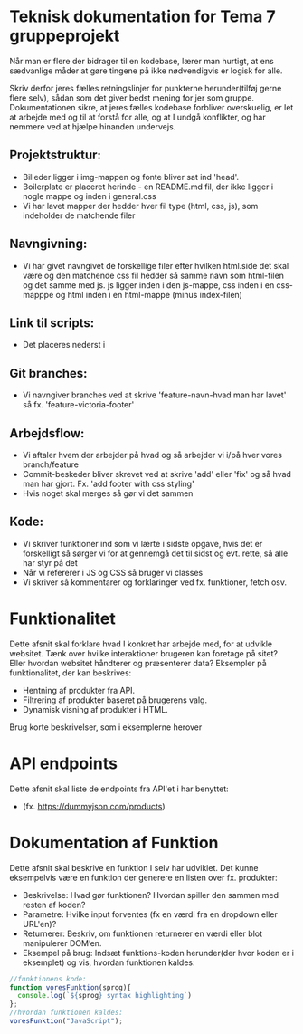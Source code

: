 # Teknisk dokumentation for Tema 7 gruppeprojekt
Når man er flere der bidrager til en kodebase, lærer man hurtigt, at ens sædvanlige måder at gøre tingene på ikke nødvendigvis er logisk for alle.

Skriv derfor jeres fælles retningslinjer for punkterne herunder(tilføj gerne flere selv), sådan som det giver bedst mening for jer som gruppe. Dokumentationen sikre, at jeres fælles kodebase forbliver overskuelig, er let at arbejde med og til at forstå for alle, og at I undgå konflikter, og har nemmere ved at hjælpe hinanden undervejs.

## Projektstruktur:
- Billeder ligger i img-mappen og fonte bliver sat ind 'head'.
- Boilerplate er placeret herinde - en README.md fil, der ikke ligger i nogle mappe og inden i general.css
- Vi har lavet mapper der hedder hver fil type (html, css, js), som indeholder de matchende filer

## Navngivning:
- Vi har givet navngivet de forskellige filer efter hvilken html.side det skal være og den matchende css fil hedder så samme navn som html-filen og det samme med js. js ligger inden i den js-mappe, css inden i en css-mapppe og html inden i en html-mappe (minus index-filen)

## Link til scripts:
- Det placeres nederst i <body>

## Git branches:
- Vi navngiver branches ved at skrive 'feature-navn-hvad man har lavet' så fx. 'feature-victoria-footer'

## Arbejdsflow:
- Vi aftaler hvem der arbejder på hvad og så arbejder vi i/på hver vores branch/feature
- Commit-beskeder bliver skrevet ved at skrive 'add' eller 'fix' og så hvad man har gjort. Fx. 'add footer with css styling'
- Hvis noget skal merges så gør vi det sammen

## Kode:
- Vi skriver funktioner ind som vi lærte i sidste opgave, hvis det er forskelligt så sørger vi for at gennemgå det til sidst og evt. rette, så alle har styr på det
- Når vi refererer i JS og CSS så bruger vi classes
- Vi skriver så kommentarer og forklaringer ved fx. funktioner, fetch osv.

# Funktionalitet
Dette afsnit skal forklare hvad I konkret har arbejde med, for at udvikle websitet. Tænk over hvilke interaktioner brugeren kan foretage på sitet? Eller hvordan websitet håndterer og præsenterer data? Eksempler på funktionalitet, der kan beskrives:

- Hentning af produkter fra API.
- Filtrering af produkter baseret på brugerens valg.
- Dynamisk visning af produkter i HTML.

Brug korte beskrivelser, som i eksemplerne herover

# API endpoints
Dette afsnit skal liste de endpoints fra API'et i har benyttet:
- (fx. https://dummyjson.com/products)

# Dokumentation af Funktion 
Dette afsnit skal beskrive en funktion I selv har udviklet. Det kunne eksempelvis være en funktion der generere en listen over fx. produkter: 

- Beskrivelse: Hvad gør funktionen? Hvordan spiller den sammen med resten af koden?
- Parametre: Hvilke input forventes (fx en værdi fra en dropdown eller URL'en)?
- Returnerer: Beskriv, om funktionen returnerer en værdi eller blot manipulerer DOM’en.
- Eksempel på brug: Indsæt funktions-koden herunder(der hvor koden er i eksemplet) og vis, hvordan funktionen kaldes:
```javascript
//funktionens kode:
function voresFunktion(sprog){
  console.log(`${sprog} syntax highlighting`)
};
//hvordan funktionen kaldes:
voresFunktion("JavaScript");
```
